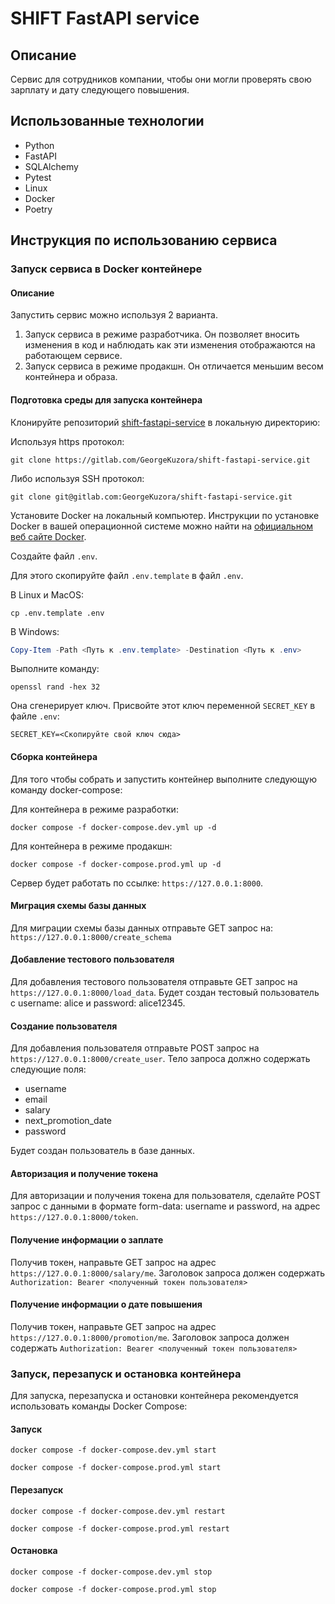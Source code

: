 # SHIFT FastAPI service

## Описание

Сервис для сотрудников компании, чтобы они могли проверять свою зарплату и дату следующего повышения.

## Использованные технологии

- Python
- FastAPI
- SQLAlchemy
- Pytest
- Linux
- Docker
- Poetry

## Инструкция по использованию сервиса

### Запуск сервиса в Docker контейнере

#### Описание

Запустить сервис можно используя 2 варианта.

1. Запуск сервиса в режиме разработчика. Он позволяет вносить изменения в код и наблюдать как эти изменения отображаются на работающем сервисе.
2. Запуск сервиса в режиме продакшн. Он отличается меньшим весом контейнера и образа.

#### Подготовка среды для запуска контейнера

Клонируйте репозиторий [shift-fastapi-service](https://gitlab.com/GeorgeKuzora/shift-fastapi-service) в локальную директорию:

Используя https протокол:

```shell
git clone https://gitlab.com/GeorgeKuzora/shift-fastapi-service.git
```

Либо используя SSH протокол:

```shell
git clone git@gitlab.com:GeorgeKuzora/shift-fastapi-service.git
```

Установите Docker на локальный компьютер. Инструкции по установке Docker в вашей операционной системе можно найти на [официальном веб сайте Docker](https://docs.docker.com/get-docker/).

Создайте файл `.env`.

Для этого скопируйте файл `.env.template` в файл `.env`.

В Linux и MacOS:

```shell
cp .env.template .env
```

В Windows:

```powershell
Copy-Item -Path <Путь к .env.template> -Destination <Путь к .env>
```

Выполните команду:

```shell
openssl rand -hex 32
```

Она сгенерирует ключ. Присвойте этот ключ переменной `SECRET_KEY` в файле `.env`:

```shell
SECRET_KEY=<Скопируйте свой ключ сюда>
```

#### Сборка контейнера

Для того чтобы собрать и запустить контейнер выполните следующую команду docker-compose:

Для контейнера в режиме разработки:

```shell
docker compose -f docker-compose.dev.yml up -d
```

Для контейнера в режиме продакшн:

```shell
docker compose -f docker-compose.prod.yml up -d
```

Сервер будет работать по ссылке: `https://127.0.0.1:8000`.

#### Миграция схемы базы данных

Для миграции схемы базы данных отправьте GET запрос на: `https://127.0.0.1:8000/create_schema`

#### Добавление тестового пользователя

Для добавления тестового пользователя отправьте GET запрос на  `https://127.0.0.1:8000/load_data`. Будет создан тестовый пользователь с username: alice и password: alice12345.

#### Создание пользователя

Для добавления пользователя отправьте POST запрос на  `https://127.0.0.1:8000/create_user`.
Тело запроса должно содержать следующие поля:

- username
- email
- salary
- next_promotion_date
- password

Будет создан пользователь в базе данных.

#### Авторизация и получение токена

Для авторизации и получения токена для пользователя, сделайте POST запрос с данными в формате form-data: username и password, на адрес  `https://127.0.0.1:8000/token`.

#### Получение информации о заплате

Получив токен, направьте GET запрос на адрес   `https://127.0.0.1:8000/salary/me`. Заголовок запроса должен содержать `Authorization: Bearer <полученный токен пользователя>`

#### Получение информации о дате повышения

Получив токен, направьте GET запрос на адрес   `https://127.0.0.1:8000/promotion/me`. Заголовок запроса должен содержать `Authorization: Bearer <полученный токен пользователя>`

### Запуск, перезапуск и остановка контейнера

Для запуска, перезапуска и остановки контейнера рекомендуется использовать команды Docker Compose:

#### Запуск

```shell
docker compose -f docker-compose.dev.yml start
```

```shell
docker compose -f docker-compose.prod.yml start
```

#### Перезапуск

```shell
docker compose -f docker-compose.dev.yml restart
```

```shell
docker compose -f docker-compose.prod.yml restart
```

#### Остановка

```shell
docker compose -f docker-compose.dev.yml stop
```

```shell
docker compose -f docker-compose.prod.yml stop
```

